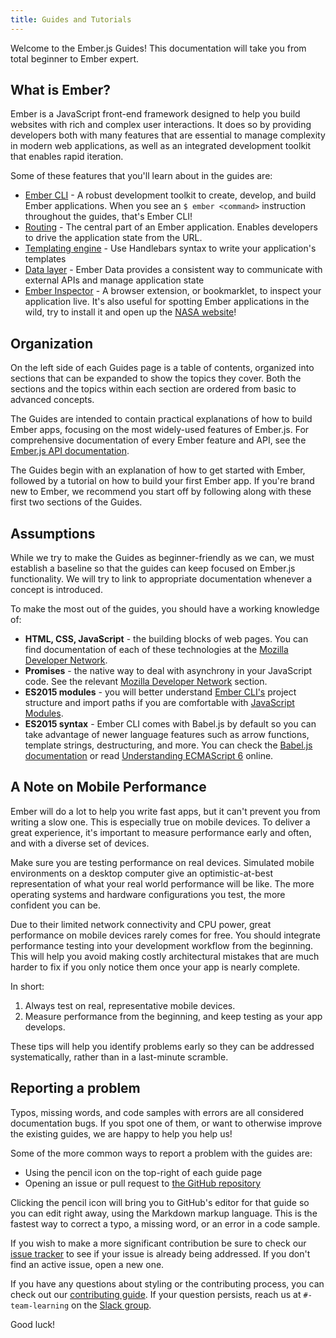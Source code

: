 ```yaml
---
title: Guides and Tutorials
---
```

Welcome to the Ember.js Guides! This documentation will take you from
total beginner to Ember expert.

## What is Ember?

Ember is a JavaScript front-end framework designed to help you build websites with rich and complex user interactions.
It does so by providing developers both with many features that are essential to manage complexity in modern web applications,
as well as an integrated development toolkit that enables rapid iteration.

Some of these features that you'll learn about in the guides are:

* [Ember CLI](./configuring-ember/configuring-ember-cli/) - A robust development toolkit to create, develop, and build Ember applications. When you see an `$ ember <command>` instruction throughout the guides, that's Ember CLI!
* [Routing](./routing) - The central part of an Ember application. Enables developers to drive the application state from the URL.
* [Templating engine](./templates/handlebars-basics/) - Use Handlebars syntax to write your application's templates
* [Data layer](./models/) - Ember Data provides a consistent way to communicate with external APIs and manage application state
* [Ember Inspector](./ember-inspector/) - A browser extension, or bookmarklet, to inspect your application live. It's also useful for spotting Ember applications in the wild, try to install it and open up the [NASA website](https://www.nasa.gov/)!

## Organization

On the left side of each Guides page is a table of contents,
organized into sections that can be expanded to show the topics
they cover. Both the sections and the topics within each section are
ordered from basic to advanced concepts.

The Guides are intended to contain practical explanations of how to
build Ember apps, focusing on the most widely-used features of Ember.js.
For comprehensive documentation of every Ember feature and API, see the
[Ember.js API documentation](http://emberjs.com/api/).

The Guides begin with an explanation of how to get started with Ember,
followed by a tutorial on how to build your first Ember app.
If you're brand new to Ember,
we recommend you start off by following along with these first two sections of the Guides.

## Assumptions

While we try to make the Guides as beginner-friendly as we can,
we must establish a baseline so that the guides can keep focused on Ember.js functionality.
We will try to link to appropriate documentation whenever a concept is introduced.

To make the most out of the guides, you should have a working knowledge of:

* **HTML, CSS, JavaScript** - the building blocks of web pages. You can find documentation of each of these technologies at the [Mozilla Developer Network][mdn].
* **Promises** - the native way to deal with asynchrony in your JavaScript code. See the relevant [Mozilla Developer Network][promises] section.
* **ES2015 modules** - you will better understand [Ember CLI's][ember-cli] project structure and import paths if you are comfortable with [JavaScript Modules][js-modules].
* **ES2015 syntax** - Ember CLI comes with Babel.js by default so you can
take advantage of newer language features such as arrow functions, template
strings, destructuring, and more. You can check the
[Babel.js documentation][babeljs] or read [Understanding ECMAScript 6][es6]
online.

## A Note on Mobile Performance

Ember will do a lot to help you write fast apps, but it can't prevent you from
writing a slow one. This is especially true on mobile devices. To deliver a great
experience, it's important to measure performance early and often, and with a diverse
set of devices.

Make sure you are testing performance on real devices. Simulated mobile
environments on a desktop computer give an optimistic-at-best representation of
what your real world performance will be like. The more operating systems and
hardware configurations you test, the more confident you can be.

Due to their limited network connectivity and CPU power, great performance on
mobile devices rarely comes for free. You should integrate performance testing
into your development workflow from the beginning. This will help you avoid
making costly architectural mistakes that are much harder to fix if you only
notice them once your app is nearly complete.

In short:

1. Always test on real, representative mobile devices.
2. Measure performance from the beginning, and keep testing as your app
   develops.

These tips will help you identify problems early so they can be addressed systematically, rather than
in a last-minute scramble.

## Reporting a problem

Typos, missing words, and code samples with errors are all considered
documentation bugs. If you spot one of them, or want to otherwise improve
the existing guides, we are happy to help you help us!

Some of the more common ways to report a problem with the guides are:

* Using the pencil icon on the top-right of each guide page
* Opening an issue or pull request to [the GitHub repository][gh-guides]

Clicking the pencil icon will bring you to GitHub's editor for that
guide so you can edit right away, using the Markdown markup language.
This is the fastest way to correct a typo, a missing word, or an error in
a code sample.

If you wish to make a more significant contribution be sure to check our
[issue tracker][gh-guides-issues] to see if your issue is already being
addressed. If you don't find an active issue, open a new one.

If you have any questions about styling or the contributing process, you
can check out our [contributing guide][gh-guides-contributing]. If your
question persists, reach us at `#-team-learning` on the [Slack
group][slackin].

Good luck!

[ember-cli]: https://ember-cli.com/

[mdn]: https://developer.mozilla.org/en-US/docs/Web
[promises]: https://developer.mozilla.org/en-US/docs/Web/JavaScript/Reference/Global_Objects/Promise
[js-modules]: http://jsmodules.io/
[babeljs]: https://babeljs.io/docs/learn-es2015/
[es6]: https://leanpub.com/understandinges6/read

[gh-guides]: https://github.com/ember-learn/guides-source/
[gh-guides-issues]: https://github.com/ember-learn/guides-source/issues
[gh-guides-contributing]: https://github.com/ember-learn/guides-source/blob/master/CONTRIBUTING.md

[slackin]: https://ember-community-slackin.herokuapp.com/
